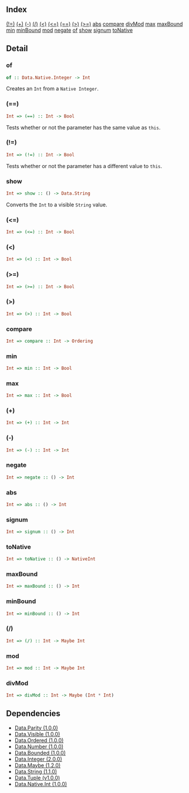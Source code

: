 

## Index

[(!=)](#(!=))
[(+)](#(+))
[(-)](#(-))
[(/)](#(/))
[(<)](#(<))
[(<=)](#(<=))
[(==)](#(==))
[(>)](#(>))
[(>=)](#(>=))
[abs](#abs)
[compare](#compare)
[divMod](#divmod)
[max](#max)
[maxBound](#maxbound)
[min](#min)
[minBound](#minbound)
[mod](#mod)
[negate](#negate)
[of](#of)
[show](#show)
[signum](#signum)
[toNative](#tonative)

## Detail

### of

```haskell
of :: Data.Native.Integer -> Int
```

Creates an `Int` from a `Native Integer`.

### (==)

```haskell
Int => (==) :: Int -> Bool
```

Tests whether or not the parameter has the same value as `this`.

### (!=)

```haskell
Int => (!=) :: Int -> Bool
```

Tests whether or not the parameter has a different value to `this`.

### show

```haskell
Int => show :: () -> Data.String
```

Converts the `Int` to a visible `String` value.

### (<=)

```haskell
Int => (<=) :: Int -> Bool
```


### (<)

```haskell
Int => (<) :: Int -> Bool
```


### (>=)

```haskell
Int => (>=) :: Int -> Bool
```


### (>)

```haskell
Int => (>) :: Int -> Bool
```


### compare

```haskell
Int => compare :: Int -> Ordering
```


### min

```haskell
Int => min :: Int -> Bool
```


### max

```haskell
Int => max :: Int -> Bool
```


### (+)

```haskell
Int => (+) :: Int -> Int
```


### (-)

```haskell
Int => (-) :: Int -> Int
```


### negate

```haskell
Int => negate :: () -> Int
```


### abs

```haskell
Int => abs :: () -> Int
```


### signum

```haskell
Int => signum :: () -> Int
```


### toNative

```haskell
Int => toNative :: () -> NativeInt
```


### maxBound

```haskell
Int => maxBound :: () -> Int
```


### minBound

```haskell
Int => minBound :: () -> Int
```


### (/)

```haskell
Int => (/) :: Int -> Maybe Int
```


### mod

```haskell
Int => mod :: Int -> Maybe Int
```


### divMod

```haskell
Int => divMod :: Int -> Maybe (Int * Int)
```



## Dependencies

* [Data.Parity (1.0.0)](https://github.com/graeme-lockley/mn-Data.Parity)
* [Data.Visible (1.0.0)](https://github.com/graeme-lockley/mn-Data.Visible)
* [Data.Ordered (1.0.0)](https://github.com/graeme-lockley/mn-Data.Ordered)
* [Data.Number (1.0.0)](https://github.com/graeme-lockley/mn-Data.Number)
* [Data.Bounded (1.0.0)](https://github.com/graeme-lockley/mn-Data.Bounded)
* [Data.Integer (2.0.0)](https://github.com/graeme-lockley/mn-Data.Integer)
* [Data.Maybe (1.2.0)](https://github.com/graeme-lockley/mn-Data.Maybe)
* [Data.String (1.1.0)](https://github.com/graeme-lockley/mn-Data.String)
* [Data.Tuple (v1.0.0)](https://github.com/graeme-lockley/mn-Data.Tuple)
* [Data.Native.Int (1.0.0)](https://github.com/graeme-lockley/mn-Data.Native.Int)